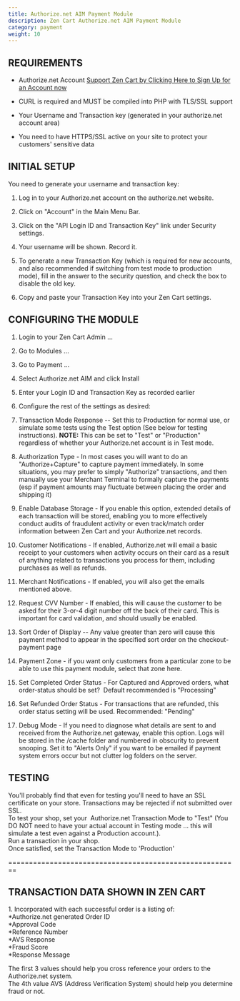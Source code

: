 ```yaml
---
title: Authorize.net AIM Payment Module
description: Zen Cart Authorize.net AIM Payment Module
category: payment
weight: 10
---
```


## REQUIREMENTS

*   Authorize.net Account [Support Zen Cart by Clicking Here to Sign Up for an Account now](http://reseller.authorize.net/application.asp?id=131345)
*   CURL is required and MUST be compiled into PHP with TLS/SSL support  

*   Your Username and Transaction key (generated in your authorize.net account area)
*   You need to have HTTPS/SSL active on your site to protect your customers' sensitive data  

## INITIAL SETUP

You need to generate your username and transaction key:  

1.  Log in to your Authorize.net account on the authorize.net website.  

2.  Click on "Account" in the Main Menu Bar.
3.  Click on the "API Login ID and Transaction Key" link under Security settings.
4.  Your username will be shown. Record it.  

5.  To generate a new Transaction Key (which is required for new accounts, and also recommended if switching from test mode to production mode), fill in the answer to the security question, and check the box to disable the old key.
6.  Copy and paste your Transaction Key into your Zen Cart settings.

## CONFIGURING THE MODULE

1.  Login to your Zen Cart Admin ...
2.  Go to Modules ...
3.  Go to Payment ...
4.  Select Authorize.net AIM and click Install
5.  Enter your Login ID and Transaction Key as recorded earlier
6.  Configure the rest of the settings as desired:

1.  Transaction Mode Response -- Set this to Production for normal use, or simulate some tests using the Test option (See below for testing instructions). **NOTE:** This can be set to "Test" or "Production" regardless of whether your Authorize.net account is in Test mode.  

2.  Authorization Type - In most cases you will want to do an "Authorize+Capture" to capture payment immediately. In some situations, you may prefer to simply "Authorize" transactions, and then manually use your Merchant Terminal to formally capture the payments (esp if payment amounts may fluctuate between placing the order and shipping it)
3.  Enable Database Storage - If you enable this option, extended details of each transaction will be stored, enabling you to more effectively conduct audits of fraudulent activity or even track/match order information between Zen Cart and your Authorize.net records.
4.  Customer Notifications - If enabled, Authorize.net will email a basic receipt to your customers when activity occurs on their card as a result of anything related to transactions you process for them, including purchases as well as refunds.
5.  Merchant Notifications - If enabled, you will also get the emails mentioned above.
6.  Request CVV Number - If enabled, this will cause the customer to be asked for their 3-or-4 digit number off the back of their card. This is important for card validation, and should usually be enabled.
7.  Sort Order of Display -- Any value greater than zero will cause this payment method to appear in the specified sort order on the checkout-payment page
8.  Payment Zone - if you want only customers from a particular zone to be able to use this payment module, select that zone here.
9.  Set Completed Order Status - For Captured and Approved orders, what order-status should be set?  Default recommended is "Processing"
10.  Set Refunded Order Status - For transactions that are refunded, this order status setting will be used. Recommended: "Pending"
11.  Debug Mode - If you need to diagnose what details are sent to and received from the Authorize.net gateway, enable this option. Logs will be stored in the /cache folder and numbered in obscurity to prevent snooping. Set it to "Alerts Only" if you want to be emailed if payment system errors occur but not clutter log folders on the server.  

## TESTING

You'll probably find that even for testing you'll need to have an SSL certificate on your store. Transactions may be rejected if not submitted over SSL.  
To test your shop, set your  Authorize.net Transaction Mode to "Test" (You DO NOT need to have your actual account in Testing mode ... this will simulate a test even against a Production account.).  
Run a transaction in your shop.   
Once satisfied, set the Transaction Mode to 'Production'  

========================================================  

## TRANSACTION DATA SHOWN IN ZEN CART  

1\. Incorporated with each successful order is a listing of:  
*Authorize.net generated Order ID  
*Approval Code  
*Reference Number  
*AVS Response  
*Fraud Score  
*Response Message  

The first 3 values should help you cross reference your orders to the Authorize.net system.   
The 4th value AVS (Address Verification System) should help you determine fraud or not.

